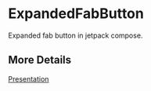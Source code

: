 # ExpandedFabButton
Expanded fab button in jetpack compose.

## More Details
[Presentation](https://www.linkedin.com/posts/csahmed2020_expanded-fab-implementation-activity-7066862680342487040-7IEs?utm_source=share&utm_medium=member_desktop)
